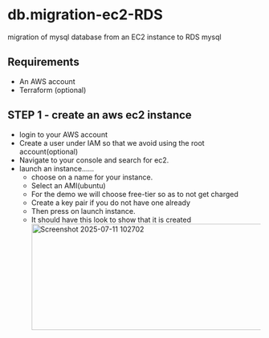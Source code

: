 # db.migration-ec2-RDS
migration of mysql database from an EC2 instance to RDS mysql
## Requirements
- An AWS account
- Terraform (optional)
## STEP 1 - create an aws ec2 instance
- login to your AWS account
- Create a user under IAM so that we avoid using the root account(optional)
- Navigate to your console and search for ec2.
- launch an instance......
    - choose on a name for your instance.
    - Select an AMI(ubuntu)
    - For the demo we will choose free-tier so as to not get charged
    - Create a key pair if you do not have one already
    - Then press on launch instance.
    - It should have this look to show that it is created
      <img width="1601" height="212" alt="Screenshot 2025-07-11 102702" src="https://github.com/user-attachments/assets/f1afb26f-336e-4b16-92cf-e59e7b0b3995" />


